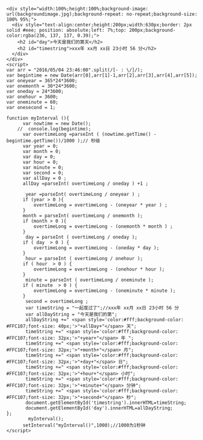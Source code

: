 <!DOCTYPE HTML PUBLIC "-//W3C//DTD HTML 4.01 Transitional//EN">
<html>
  <head>
    <base href="<%=basePath%>">
    <link rel="icon" href="<%=path%>/link.jpg" type="image/x-icon">
    <title>2016-05-04 23:46:00 </title>
	<meta http-equiv="pragma" content="no-cache">
	<meta http-equiv="cache-control" content="no-cache">
	<meta http-equiv="expires" content="0">    
	<meta http-equiv="keywords" content="keyword1,keyword2,keyword3">
	<meta http-equiv="description" content="This is my page">
	<!--
	<link rel="stylesheet" type="text/css" href="styles.css">
	-->
  </head>
  
  <body>
    
	<div style="width:100%;height:100%;background-image: url(backgroundimage.jpg);background-repeat: no-repeat;background-size: 100% 95%;">
	  <div style="text-align:center;height:200px;width:630px;border: 2px solid #eee; position: absolute;left: 7%;top: 200px;background-color:rgba(236, 137, 137, 0.39);">
		<h2 id="day">今天是我们的第天</h2>
		<h2 id="timestring">xxx年 xx月 xx日 23小时 56 分</h2>
	  </div>
	</div>
    <script>   
    var arr = "2016/05/04 23:46:00".split(/[- : \/]/);
    var begintime = new Date(arr[0],arr[1]-1,arr[2],arr[3],arr[4],arr[5]);
  	var oneyear = 365*24*3600;
  	var onemonth = 30*24*3600;
  	var oneday = 24*3600;
  	var onehour = 3600;
  	var oneminute = 60;
  	var onesecond = 1;
  	
    function myInterval (){
    	  var nowtime = new Date(); 
    	//  console.log(begintime);
    	  var overtimeLong =parseInt ( (nowtime.getTime() - begintime.getTime())/1000 );// 秒级
    	  var year = 0;
    	  var month = 0;
    	  var day = 0;
    	  var hour = 0;
    	  var minute = 0;
    	  var second = 0;
    	  var allDay = 0 ;
    	  allDay =parseInt( overtimeLong / oneday ) +1 ;
    	  
    	   year =parseInt( overtimeLong / oneyear ) ;
    	  if (year > 0 ){
    		  overtimeLong = overtimeLong - (oneyear * year ) ;
    	  }
    	  month = parseInt( overtimeLong / onemonth );
    	  if (month > 0 ){
    		  overtimeLong = overtimeLong - (onemonth * month ) ;
    	  }
    	   day = parseInt ( overtimeLong / oneday );
    	  if ( day  > 0 ) {
    		  overtimeLong = overtimeLong - (oneday * day );
    	  }
    	   hour = parseInt ( overtimeLong / onehour );
    	  if ( hour  > 0 ) {
    		  overtimeLong = overtimeLong - (onehour * hour );
    	  }
    	   minute = parseInt ( overtimeLong / oneminute );
    	  if ( minute  > 0 ) {
    		  overtimeLong = overtimeLong - (oneminute * minute );
    	  }
    	   second = overtimeLong ;
    	   var timeString = "一起度过了";//xxx年 xx月 xx日 23小时 56 分
    	   var allDayString = "今天是我们的第";
    	   allDayString +=" <span style='color:#fff;background-color: #FFC107;font-size: 40px;'>"+allDay+"</span> 天";
    	   timeString +=" <span style='color:#fff;background-color: #FFC107;font-size: 32px;'>"+year+"</span> 年 ";
    	   timeString +=" <span style='color:#fff;background-color: #FFC107;font-size: 32px;'>"+month+"</span> 月";
    	   timeString +=" <span style='color:#fff;background-color: #FFC107;font-size: 32px;'>"+day+"</span> 日";
    	   timeString +=" <span style='color:#fff;background-color: #FFC107;font-size: 32px;'>"+hour+"</span> 小时";
    	   timeString +=" <span style='color:#fff;background-color: #FFC107;font-size: 32px;'>"+minute+"</span> 分钟";
    	   timeString +=" <span style='color:#fff;background-color: #FFC107;font-size: 32px;'>"+second+"</span> 秒";
    	   document.getElementById('timestring').innerHTML=timeString;
    	   document.getElementById('day').innerHTML=allDayString;
    };
    		myInterval();
          setInterval("myInterval()",1000);//1000为1秒钟
    </script>
  </body>
</html>
